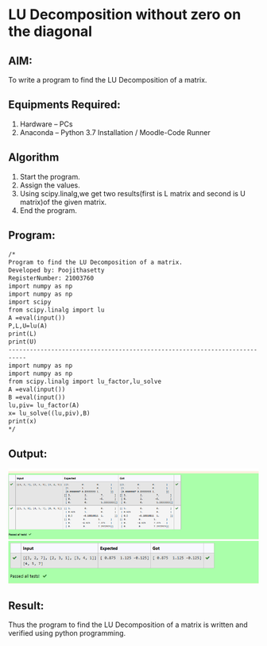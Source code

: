 # LU Decomposition without zero on the diagonal

## AIM:
To write a program to find the LU Decomposition of a matrix.

## Equipments Required:
1. Hardware – PCs
2. Anaconda – Python 3.7 Installation / Moodle-Code Runner

## Algorithm
1. Start the program.
2. Assign the values.
3. Using scipy.linalg,we get two results(first is L matrix and second is U matrix)of the given matrix.
4. End the program.

## Program:
```
/*
Program to find the LU Decomposition of a matrix.
Developed by: Poojithasetty
RegisterNumber: 21003760
import numpy as np
import numpy as np
import scipy
from scipy.linalg import lu
A =eval(input())
P,L,U=lu(A)
print(L)
print(U)
---------------------------------------------------------------------------
import numpy as np
import numpy as np
from scipy.linalg import lu_factor,lu_solve
A =eval(input())
B =eval(input())
lu,piv= lu_factor(A)
x= lu_solve((lu,piv),B)
print(x)
*/
```

## Output:
![lu decomposition](ludecomposition1output.PNG)
![lu decomposition](ludecomposition2output.PNG)


## Result:
Thus the program to find the LU Decomposition of a matrix is written and verified using python programming.

